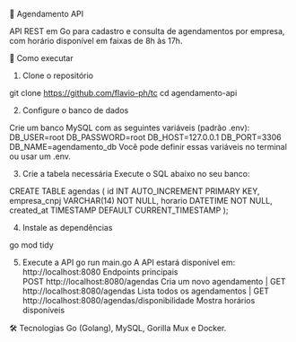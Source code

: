 📅 Agendamento API

API REST em Go para cadastro e consulta de agendamentos por empresa, com horário disponível em faixas de 8h às 17h.

🚀 Como executar

1. Clone o repositório

git clone https://github.com/flavio-ph/tc
cd agendamento-api

2. Configure o banco de dados

Crie um banco MySQL com as seguintes variáveis (padrão .env):
DB_USER=root
DB_PASSWORD=root
DB_HOST=127.0.0.1
DB_PORT=3306
DB_NAME=agendamento_db
Você pode definir essas variáveis no terminal ou usar um .env.

3. Crie a tabela necessária
Execute o SQL abaixo no seu banco:

CREATE TABLE agendas (
  id INT AUTO_INCREMENT PRIMARY KEY,
  empresa_cnpj VARCHAR(14) NOT NULL,
  horario DATETIME NOT NULL,
  created_at TIMESTAMP DEFAULT CURRENT_TIMESTAMP
);

4. Instale as dependências

go mod tidy

5. Execute a API
go run main.go
A API estará disponível em: http://localhost:8080
Endpoints principais  
POST	http://localhost:8080/agendas	Cria um novo agendamento | GET	http://localhost:8080/agendas	Lista todos os agendamentos | GET	http://localhost:8080/agendas/disponibilidade	Mostra horários disponíveis

🛠 Tecnologias
Go (Golang), MySQL, Gorilla Mux e Docker.

